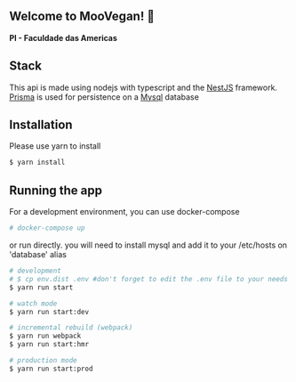 ## Welcome to MooVegan! 🐄
<b> PI - Faculdade das Americas </b>
## Stack

This api is made using nodejs with typescript and the [NestJS](https://github.com/nestjs/nest) framework.
[Prisma](http://prisma.io) is used for persistence on a [Mysql](https://www.mysql.com/) database

## Installation

Please use yarn to install

```bash
$ yarn install
```
## Running the app

For a development environment, you can use docker-compose

```bash
# docker-compose up
```

or run directly. you will need to install mysql and add it to your /etc/hosts on 'database' alias

```bash
# development
# $ cp env.dist .env #don't forget to edit the .env file to your needs
$ yarn run start

# watch mode
$ yarn run start:dev

# incremental rebuild (webpack)
$ yarn run webpack
$ yarn run start:hmr

# production mode
$ yarn run start:prod
```